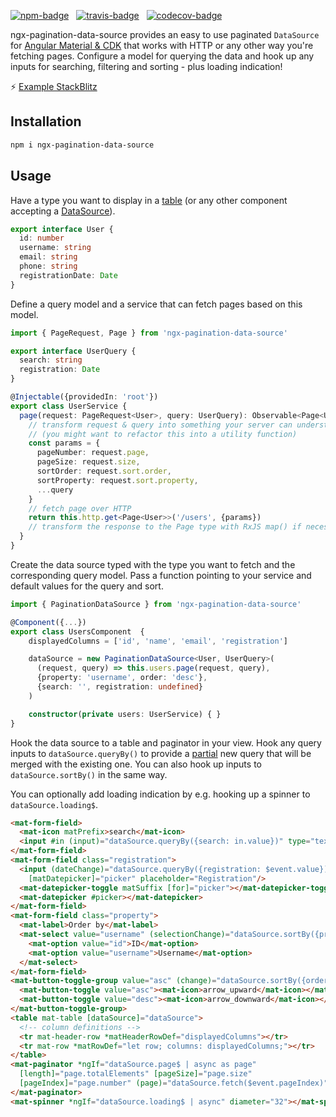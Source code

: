 [![npm-badge](https://img.shields.io/npm/v/ngx-pagination-data-source.svg?style=flat-square)](https://www.npmjs.com/package/ngx-pagination-data-source)
&nbsp;
[![travis-badge](https://img.shields.io/travis/nilsmehlhorn/ngx-pagination-data-source/master.svg?style=flat-square)](https://travis-ci.org/nilsmehlhorn/ngx-pagination-data-source)
&nbsp;
[![codecov-badge](https://codecov.io/gh/nilsmehlhorn/ngx-pagination-data-source/branch/master/graph/badge.svg)](https://codecov.io/gh/nilsmehlhorn/ngx-pagination-data-source)

ngx-pagination-data-source provides an easy to use paginated `DataSource` for [Angular Material & CDK](https://material.angular.io/) that works with HTTP or any other way you're fetching pages. Configure a model for querying the data and hook up any inputs for searching, filtering and sorting - plus loading indication!

⚡ [Example StackBlitz](https://stackblitz.com/github/nilsmehlhorn/ngx-pagination-data-source-example)

## Installation

```bash
npm i ngx-pagination-data-source
```

## Usage

Have a type you want to display in a [table](https://material.angular.io/components/table/overview) (or any other component accepting a [DataSource](https://material.angular.io/components/table/overview#datasource)).

```ts
export interface User {
  id: number
  username: string
  email: string
  phone: string
  registrationDate: Date
}
```

Define a query model and a service that can fetch pages based on this model.

```ts
import { PageRequest, Page } from 'ngx-pagination-data-source'

export interface UserQuery {
  search: string
  registration: Date
}

@Injectable({providedIn: 'root'})
export class UserService {
  page(request: PageRequest<User>, query: UserQuery): Observable<Page<User>> {
    // transform request & query into something your server can understand
    // (you might want to refactor this into a utility function)
    const params = {
      pageNumber: request.page, 
      pageSize: request.size,
      sortOrder: request.sort.order,
      sortProperty: request.sort.property,
      ...query
    }
    // fetch page over HTTP
    return this.http.get<Page<User>>('/users', {params})
    // transform the response to the Page type with RxJS map() if necessary
  }
}
```

Create the data source typed with the type you want to fetch and the corresponding query model. Pass a function pointing to your service and default values for the query and sort.

```ts
import { PaginationDataSource } from 'ngx-pagination-data-source'

@Component({...})
export class UsersComponent  {
    displayedColumns = ['id', 'name', 'email', 'registration']

    dataSource = new PaginationDataSource<User, UserQuery>(
      (request, query) => this.users.page(request, query),
      {property: 'username', order: 'desc'},
      {search: '', registration: undefined}
    )

    constructor(private users: UserService) { }
}
```

Hook the data source to a table and paginator in your view. Hook any query inputs to `dataSource.queryBy()` to provide a [partial](https://www.typescriptlang.org/docs/handbook/utility-types.html#partialt) new query that will be merged with the existing one. You can also hook up inputs to `dataSource.sortBy()` in the same way.

You can optionally add loading indication by e.g. hooking up a spinner to `dataSource.loading$`.

```html
<mat-form-field>
  <mat-icon matPrefix>search</mat-icon>
  <input #in (input)="dataSource.queryBy({search: in.value})" type="text" matInput>
</mat-form-field>
<mat-form-field class="registration">
  <input (dateChange)="dataSource.queryBy({registration: $event.value})" matInput 
    [matDatepicker]="picker" placeholder="Registration"/>
  <mat-datepicker-toggle matSuffix [for]="picker"></mat-datepicker-toggle>
  <mat-datepicker #picker></mat-datepicker>
</mat-form-field>
<mat-form-field class="property">
  <mat-label>Order by</mat-label>
  <mat-select value="username" (selectionChange)="dataSource.sortBy({property: $event.value})">
    <mat-option value="id">ID</mat-option>
    <mat-option value="username">Username</mat-option>
  </mat-select>
</mat-form-field>
<mat-button-toggle-group value="asc" (change)="dataSource.sortBy({order: $event.value})">
  <mat-button-toggle value="asc"><mat-icon>arrow_upward</mat-icon></mat-button-toggle>
  <mat-button-toggle value="desc"><mat-icon>arrow_downward</mat-icon></mat-button-toggle>
</mat-button-toggle-group>
<table mat-table [dataSource]="dataSource">
  <!-- column definitions -->
  <tr mat-header-row *matHeaderRowDef="displayedColumns"></tr>
  <tr mat-row *matRowDef="let row; columns: displayedColumns;"></tr>
</table>
<mat-paginator *ngIf="dataSource.page$ | async as page"
  [length]="page.totalElements" [pageSize]="page.size"
  [pageIndex]="page.number" (page)="dataSource.fetch($event.pageIndex)">
</mat-paginator>
<mat-spinner *ngIf="dataSource.loading$ | async" diameter="32"></mat-spinner>
```
